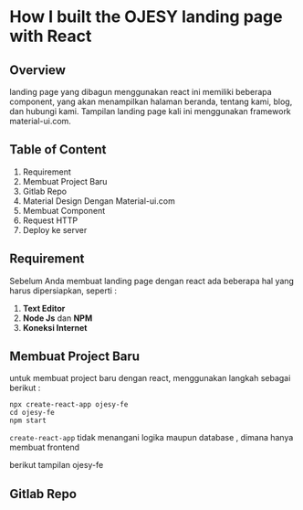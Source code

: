 # How I built the OJESY landing page with React

## Overview
landing page yang dibagun menggunakan react ini memiliki beberapa component, yang akan menampilkan  halaman beranda, tentang kami, blog, dan hubungi kami. Tampilan landing page kali ini menggunakan framework material-ui.com.
## Table of Content 
1. Requirement
2. Membuat Project Baru
3. Gitlab Repo
3. Material Design Dengan Material-ui.com
4. Membuat Component
5. Request HTTP
6. Deploy ke server

## Requirement
Sebelum Anda membuat landing page dengan react ada beberapa hal yang harus dipersiapkan, seperti :

1. **Text Editor** 
2. **Node Js** dan **NPM**
3. **Koneksi Internet**

## Membuat Project Baru 
untuk membuat project baru dengan react, menggunakan langkah sebagai berikut :

    npx create-react-app ojesy-fe
    cd ojesy-fe
    npm start

`create-react-app` tidak menangani logika maupun database , dimana hanya membuat frontend 

berikut tampilan ojesy-fe

## Gitlab Repo




